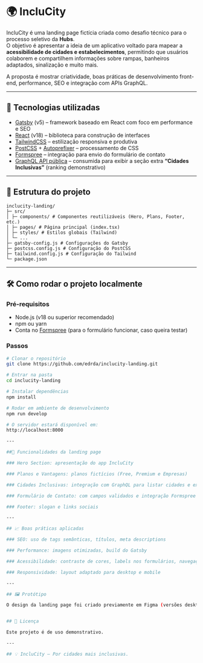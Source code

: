 # 🌍 IncluCity

IncluCity é uma landing page fictícia criada como desafio técnico para o processo seletivo da **Hubs**.  
O objetivo é apresentar a ideia de um aplicativo voltado para mapear a **acessibilidade de cidades e estabelecimentos**, permitindo que usuários colaborem e compartilhem informações sobre rampas, banheiros adaptados, sinalização e muito mais.

A proposta é mostrar criatividade, boas práticas de desenvolvimento front-end, performance, SEO e integração com APIs GraphQL.

---

## 🚀 Tecnologias utilizadas
- [Gatsby](https://www.gatsbyjs.com/) (v5) – framework baseado em React com foco em performance e SEO  
- [React](https://react.dev/) (v18) – biblioteca para construção de interfaces  
- [TailwindCSS](https://tailwindcss.com/) – estilização responsiva e produtiva  
- [PostCSS](https://postcss.org/) + [Autoprefixer](https://github.com/postcss/autoprefixer) – processamento de CSS  
- [Formspree](https://formspree.io/) – integração para envio do formulário de contato  
- [GraphQL API pública](https://github.com/trevorblades/countries) – consumida para exibir a seção extra **“Cidades Inclusivas”** (ranking demonstrativo)  

---

## 📂 Estrutura do projeto
```
inclucity-landing/
├─ src/
│ ├─ components/ # Componentes reutilizáveis (Hero, Plans, Footer, etc.)
│ ├─ pages/ # Página principal (index.tsx)
│ ├─ styles/ # Estilos globais (Tailwind)
│ └─ ...
├─ gatsby-config.js # Configurações do Gatsby
├─ postcss.config.js # Configuração do PostCSS
├─ tailwind.config.js # Configuração do Tailwind
└─ package.json
```


---

## 🛠️ Como rodar o projeto localmente

### Pré-requisitos
- Node.js (v18 ou superior recomendado)  
- npm ou yarn  
- Conta no [Formspree](https://formspree.io/) (para o formulário funcionar, caso queira testar)  

### Passos
```bash
# Clonar o repositório
git clone https://github.com/edrda/inclucity-landing.git

# Entrar na pasta
cd inclucity-landing

# Instalar dependências
npm install

# Rodar em ambiente de desenvolvimento
npm run develop

# O servidor estará disponível em:
http://localhost:8000

---

##🌟 Funcionalidades da landing page

### Hero Section: apresentação do app IncluCity

### Planos e Vantagens: planos fictícios (Free, Premium e Empresas)

### Cidades Inclusivas: integração com GraphQL para listar cidades e exibir ranking fictício

### Formulário de Contato: com campos validados e integração Formspree

### Footer: slogan e links sociais

---

## 📈 Boas práticas aplicadas

### SEO: uso de tags semânticas, títulos, meta descriptions

### Performance: imagens otimizadas, build do Gatsby

### Acessibilidade: contraste de cores, labels nos formulários, navegação por teclado

### Responsividade: layout adaptado para desktop e mobile

---

## 🖼️ Protótipo

O design da landing page foi criado previamente em Figma (versões desktop e mobile).


## 📜 Licença

Este projeto é de uso demonstrativo.

---

## 💡 IncluCity – Por cidades mais inclusivas.